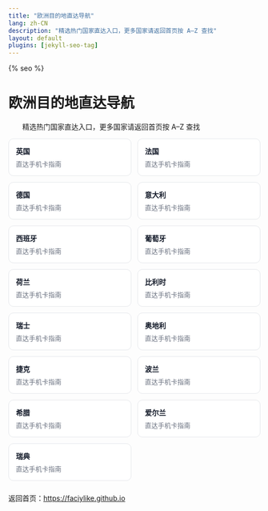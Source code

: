 ```yaml
---
title: "欧洲目的地直达导航"
lang: zh-CN
description: "精选热门国家直达入口，更多国家请返回首页按 A–Z 查找"
layout: default
plugins: [jekyll-seo-tag]
---
```


{% seo %}
<style>.cards{display:grid;grid-template-columns:repeat(auto-fit,minmax(180px,1fr));gap:12px;margin:10px 0 24px;} .card{display:block;border:1px solid #e5e7eb;border-radius:10px;padding:14px;text-decoration:none;background:#fff;transition:box-shadow .2s;} .card:hover{box-shadow:0 6px 16px rgba(0,0,0,.08);} .card-title{font-weight:600;color:#111827;margin-bottom:6px;} .card-desc{color:#6b7280;font-size:13px;}</style>
# 欧洲目的地直达导航

　　精选热门国家直达入口，更多国家请返回首页按 A–Z 查找

<div class="cards">
<a class="card" href="https://faciylike.github.io/united-kingdom-sim-guides"><div class="card-title">英国</div><div class="card-desc">直达手机卡指南</div></a>
<a class="card" href="https://faciylike.github.io/france-sim-guides"><div class="card-title">法国</div><div class="card-desc">直达手机卡指南</div></a>
<a class="card" href="https://faciylike.github.io/germany-sim-guides"><div class="card-title">德国</div><div class="card-desc">直达手机卡指南</div></a>
<a class="card" href="https://faciylike.github.io/italy-sim-guides"><div class="card-title">意大利</div><div class="card-desc">直达手机卡指南</div></a>
<a class="card" href="https://faciylike.github.io/spain-sim-guides"><div class="card-title">西班牙</div><div class="card-desc">直达手机卡指南</div></a>
<a class="card" href="https://faciylike.github.io/portugal-sim-guides"><div class="card-title">葡萄牙</div><div class="card-desc">直达手机卡指南</div></a>
<a class="card" href="https://faciylike.github.io/netherlands-sim-guides"><div class="card-title">荷兰</div><div class="card-desc">直达手机卡指南</div></a>
<a class="card" href="https://faciylike.github.io/belgium-sim-guides"><div class="card-title">比利时</div><div class="card-desc">直达手机卡指南</div></a>
<a class="card" href="https://faciylike.github.io/switzerland-sim-guides"><div class="card-title">瑞士</div><div class="card-desc">直达手机卡指南</div></a>
<a class="card" href="https://faciylike.github.io/austria-sim-guides"><div class="card-title">奥地利</div><div class="card-desc">直达手机卡指南</div></a>
<a class="card" href="https://faciylike.github.io/czech-republic-sim-guides"><div class="card-title">捷克</div><div class="card-desc">直达手机卡指南</div></a>
<a class="card" href="https://faciylike.github.io/poland-sim-guides"><div class="card-title">波兰</div><div class="card-desc">直达手机卡指南</div></a>
<a class="card" href="https://faciylike.github.io/greece-sim-guides"><div class="card-title">希腊</div><div class="card-desc">直达手机卡指南</div></a>
<a class="card" href="https://faciylike.github.io/ireland-sim-guides"><div class="card-title">爱尔兰</div><div class="card-desc">直达手机卡指南</div></a>
<a class="card" href="https://faciylike.github.io/sweden-sim-guides"><div class="card-title">瑞典</div><div class="card-desc">直达手机卡指南</div></a>
</div>

返回首页：https://faciylike.github.io